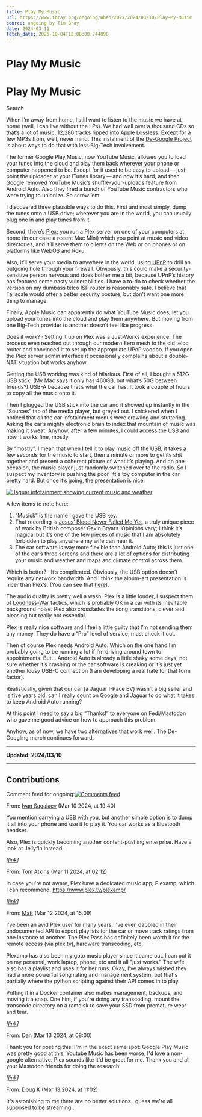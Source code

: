 ```yaml
---
title: Play My Music
url: https://www.tbray.org/ongoing/When/202x/2024/03/10/Play-My-Music
source: ongoing by Tim Bray
date: 2024-03-11
fetch_date: 2025-10-04T12:08:00.744898
---
```


# Play My Music

# Play My Music

Search

When I’m away from home, I still want to listen to the music we have at home (well, I can live without the
LPs). We had well over a thousand CDs so that’s a lot of music, 12,286 tracks ripped into Apple Lossless.
Except for a few MP3s from, well, never mind.
This instalment of the
[De-Google Project](/ongoing/What/The%20World/Life%20Online/De-Google/) is about ways to do that with less
Big-Tech involvement.

The former Google Play Music, now YouTube Music, allowed
you to load your tunes into the cloud and play them back wherever your phone or computer happened to be. Except for it used to
be easy to upload — just point the uploader at your iTunes library — and
now it’s hard, and then Google removed YouTube Music’s shuffle-your-uploads feature from Android Auto. Also they fired a bunch
of YouTube Music contractors who were trying to unionize. So screw ’em.

I discovered three plausible ways to do this. First and most simply, dump the tunes onto a USB drive; wherever you are in the
world, you can usually plug one in and play tunes from it.

Second, there’s
[Plex](https://www.plex.tv); you run a Plex server on one of your computers at home (in our case a recent Mac Mini)
which you point at music and video directories, and it’ll serve them to clients on the Web or on phones or on platforms like
WebOS and Roku.

Also, it’ll serve your media to anywhere in the world, using
[UPnP](https://en.wikipedia.org/wiki/Universal_Plug_and_Play) to drill an outgoing hole through your firewall.
Obviously, this could make a security-sensitive person nervous and does bother me a bit, because UPnP’s history has featured
some nasty vulnerabilities. I have a to-do to check whether the version on my dumbass telco ISP router is reasonably safe.
I believe that Tailscale would offer a better security posture, but don’t want one more thing to manage.

Finally, Apple Music can apparently do what YouTube Music does; let you upload your tunes into the cloud and play them
anywhere. But moving from one Big-Tech provider to another doesn’t feel like progress.

Does it work? ·
Setting it up on Plex was a Just-Works experience. The process even reached out through our modern Eero mesh to the
old telco router and convinced it to set up the appropriate UPnP voodoo. If you open the Plex server admin interface it
occasionally complains about a double-NAT situation but works anyhow.

Getting the USB working was kind of hilarious. First of all, I bought a 512G USB stick. (My Mac says it only has 460GB, but
what’s 50G between friends?) USB-A because that’s what the car has. It took a couple of hours to copy all the music onto it.

Then I plugged the USB stick into the car and it showed up instantly in the “Sources” tab of the media player, but
greyed out. I snickered when I noticed that *all* the car infotainment menus were crawling and stuttering. Asking the
car’s mighty electronic brain to index that mountain of music was making it sweat.
Anyhow, after a few minutes, I could access the USB and now it works fine, mostly.

By “mostly”, I mean that when I tell it to play music off the USB, it takes a few seconds for the music to start, then a
minute or more to get its shit together and present a coherent picture of what it’s playing. And on one occasion, the music
player just randomly switched over to the radio. So I suspect my inventory is pushing the poor little toy computer in the car
pretty hard. But once it’s going, the presentation is nice:

[![Jaguar infotainment showing current music and weather](PXL_20240309_193242839.png "Jaguar infotainment showing current music and weather")](-big/PXL_20240309_193242839.jpg.html)

A few items to note here:

1. “Musick” is the name I gave the USB key.
2. That recording is
   [Jesus’ Blood Never Failed Me Yet](https://en.wikipedia.org/wiki/Jesus%27_Blood_Never_Failed_Me_Yet), a truly unique
   piece of work by British composer Gavin Bryars. Opinions vary; I think it’s magical but it’s one of the few pieces of music
   that I am absolutely forbidden to play anywhere my wife can hear it.
3. The car software is way more flexible than Android Auto; this is just one of the car’s three screens and there are a lot of
   options for distributing your music and weather and maps and climate control across them.

Which is better? ·
It’s complicated. Obviously, the USB option doesn’t require any network bandwidth. And I think the album-art presentation is
nicer than Plex’s. (You can see that
[here](/ongoing/When/202x/2024/03/09/DeGoogling#p-7)).

The audio quality is pretty well a wash. Plex is a little louder, I suspect them of
[Loudness-War](https://en.wikipedia.org/wiki/Loudness_war) tactics, which is probably OK in a car with its inevitable
background noise. Plex also crossfades the song transitions, clever and pleasing but really not essential.

Plex is really nice software and I feel a little guilty that I’m not sending them any money. They do have a “Pro” level of
service; must check it out.

Then of course Plex needs Android Auto. Which on the one hand I’m probably going to be running a lot if I’m driving around
town to appointments. But… Android Auto is already a little shaky some days, not sure whether it’s crashing or the car software
is creaking or it’s just yet another lousy USB-C connection (I am developing a real hate for that form factor).

Realistically, given that our
car (a Jaguar I-Pace EV) wasn’t a big seller and is five years old, can I really count on Google and Jaguar to do what it takes
to keep Android Auto running?

At this point I need to say a big “Thanks!” to everyone on Fedi/Mastodon who gave me good advice on how to approach this
problem.

Anyhow, as of now, we have two alternatives that work well. The De-Googling march continues forward.

---

**Updated: 2024/03/10**

---

## Contributions

Comment feed for ongoing:[![Comments feed](/ongoing/Feed.png)](/ongoing/comments.atom)

From: [Ivan Sagalaev](https://softwaremaniacs.org/) (Mar 10 2024, at 19:40)

You mention carrying a USB with you, but another simple option is to dump it all into your phone and use it to play it. You car works as a Bluetooth headset.

Also, Plex is quickly becoming another content-pushing enterprise. Have a look at Jellyfin instead.

*[[link](#c1710124812.272328)]*

From: [Tom Atkins](https://www.keybits.net) (Mar 11 2024, at 02:12)

In case you're not aware, Plex have a dedicated music app, Plexamp, which I can recommend: <https://www.plex.tv/plexamp/>

*[[link](#c1710148344.163638)]*

From: [Matt](http://) (Mar 12 2024, at 15:09)

I've been an avid Plex user for many years, I've even dabbled in their undocumented API to export playlists for the car or move track ratings from one instance to another. The Plex Pass has definitely been worth it for the remote access (via plex.tv), hardware transcoding, etc.

Plexamp has also been my goto music player since it came out. I can put it on my personal, work laptop, phone, etc and it all "just works." The wife also has a playlist and uses it for her runs. Okay, I've always wished they had a more powerful song rating and management system, but that's partially where the python scripting against their API comes in to play.

Putting it in a Docker container also makes management, backups, and moving it a snap. One hint, if you're doing any transcoding, mount the transcode directory on a ramdisk to save your SSD from premature wear and tear.

*[[link](#c1710281397.330896)]*

From: [Dan](http://dantasse.com) (Mar 13 2024, at 08:00)

Thank you for posting this! I'm in the exact same spot: Google Play Music was pretty good at this, Youtube Music has been worse, I'd love a non-google alternative. Plex sounds like it'd be great for me. Thank you and all your Mastodon friends for doing the research!

*[[link](#c1710342006.253157)]*

From: [Doug K](https://dkretzmann.blogspot.com) (Mar 13 2024, at 11:02)

It's astonishing to me there are no better solutions.. guess we're all supposed to be streaming...